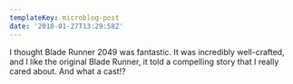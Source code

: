 ```yaml
---
templateKey: microblog-post
date: '2018-01-27T13:29:58Z'
---
```


I thought Blade Runner 2049 was fantastic. It was incredibly well-crafted, and I like the original Blade Runner, it told a compelling story that I really cared about. And what a cast!?

